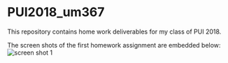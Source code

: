 # PUI2018_um367

This repository contains home work deliverables for my class of PUI 2018.

The screen shots of the first homework assignment are embedded below:
![screen shot 1](https://raw.githubusercontent.com/muaz-urwa/PUI2018_um367/master//HW1_um367/Screenshot%20from%202018-09-09%2001-06-15.png)
